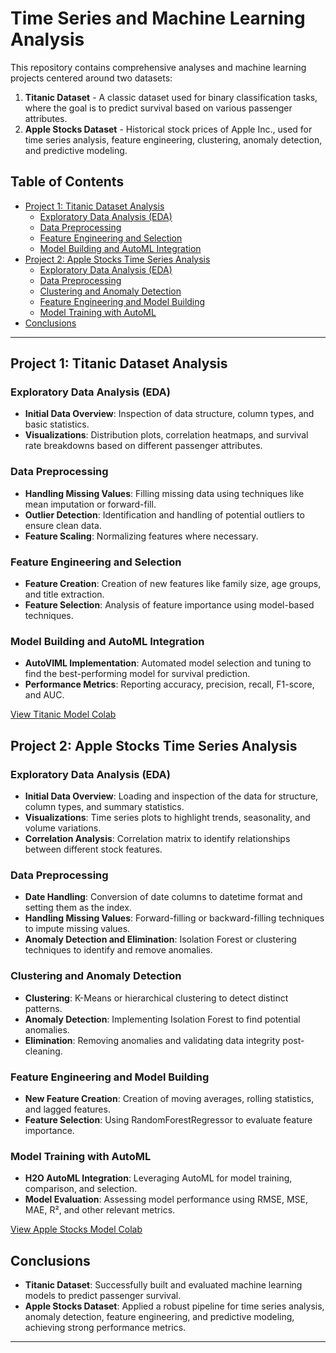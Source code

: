 # Time Series and Machine Learning Analysis

This repository contains comprehensive analyses and machine learning projects centered around two datasets:

1. **Titanic Dataset** - A classic dataset used for binary classification tasks, where the goal is to predict survival based on various passenger attributes.
2. **Apple Stocks Dataset** - Historical stock prices of Apple Inc., used for time series analysis, feature engineering, clustering, anomaly detection, and predictive modeling.

## Table of Contents
- [Project 1: Titanic Dataset Analysis](#project-1-titanic-dataset-analysis)
  - [Exploratory Data Analysis (EDA)](#eda-titanic)
  - [Data Preprocessing](#preprocessing-titanic)
  - [Feature Engineering and Selection](#feature-engineering-titanic)
  - [Model Building and AutoML Integration](#model-building-titanic)
- [Project 2: Apple Stocks Time Series Analysis](#project-2-apple-stocks-time-series-analysis)
  - [Exploratory Data Analysis (EDA)](#eda-apple)
  - [Data Preprocessing](#preprocessing-apple)
  - [Clustering and Anomaly Detection](#clustering-anomaly-apple)
  - [Feature Engineering and Model Building](#feature-engineering-apple)
  - [Model Training with AutoML](#model-building-apple)
- [Conclusions](#conclusions)

---

## Project 1: Titanic Dataset Analysis

### Exploratory Data Analysis (EDA)  
- **Initial Data Overview**: Inspection of data structure, column types, and basic statistics.
- **Visualizations**: Distribution plots, correlation heatmaps, and survival rate breakdowns based on different passenger attributes.

### Data Preprocessing
- **Handling Missing Values**: Filling missing data using techniques like mean imputation or forward-fill.
- **Outlier Detection**: Identification and handling of potential outliers to ensure clean data.
- **Feature Scaling**: Normalizing features where necessary.

### Feature Engineering and Selection
- **Feature Creation**: Creation of new features like family size, age groups, and title extraction.
- **Feature Selection**: Analysis of feature importance using model-based techniques.

### Model Building and AutoML Integration
- **AutoVIML Implementation**: Automated model selection and tuning to find the best-performing model for survival prediction.
- **Performance Metrics**: Reporting accuracy, precision, recall, F1-score, and AUC.

[View Titanic Model Colab](https://github.com/Mohib1402/DataPreparation_EDA_Visualization/blob/main/Titanic/Titanic.ipynb)

## Project 2: Apple Stocks Time Series Analysis

### Exploratory Data Analysis (EDA)  
- **Initial Data Overview**: Loading and inspection of the data for structure, column types, and summary statistics.
- **Visualizations**: Time series plots to highlight trends, seasonality, and volume variations.
- **Correlation Analysis**: Correlation matrix to identify relationships between different stock features.

### Data Preprocessing
- **Date Handling**: Conversion of date columns to datetime format and setting them as the index.
- **Handling Missing Values**: Forward-filling or backward-filling techniques to impute missing values.
- **Anomaly Detection and Elimination**: Isolation Forest or clustering techniques to identify and remove anomalies.

### Clustering and Anomaly Detection
- **Clustering**: K-Means or hierarchical clustering to detect distinct patterns.
- **Anomaly Detection**: Implementing Isolation Forest to find potential anomalies.
- **Elimination**: Removing anomalies and validating data integrity post-cleaning.

### Feature Engineering and Model Building
- **New Feature Creation**: Creation of moving averages, rolling statistics, and lagged features.
- **Feature Selection**: Using RandomForestRegressor to evaluate feature importance.

### Model Training with AutoML
- **H2O AutoML Integration**: Leveraging AutoML for model training, comparison, and selection.
- **Model Evaluation**: Assessing model performance using RMSE, MSE, MAE, R², and other relevant metrics.

[View Apple Stocks Model Colab](https://github.com/Mohib1402/DataPreparation_EDA_Visualization/blob/main/AppleStocks/AppleStocks.ipynb)

## Conclusions
- **Titanic Dataset**: Successfully built and evaluated machine learning models to predict passenger survival.
- **Apple Stocks Dataset**: Applied a robust pipeline for time series analysis, anomaly detection, feature engineering, and predictive modeling, achieving strong performance metrics.


---
